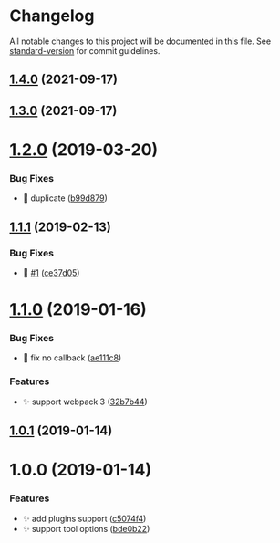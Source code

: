# Changelog

All notable changes to this project will be documented in this file. See [standard-version](https://github.com/conventional-changelog/standard-version) for commit guidelines.

## [1.4.0](https://github.com/huruji/eruda-webpack-plugin/compare/v1.3.0...v1.4.0) (2021-09-17)

## [1.3.0](https://github.com/huruji/eruda-webpack-plugin/compare/v1.2.0...v1.3.0) (2021-09-17)

<a name="1.2.0"></a>
# [1.2.0](https://github.com/huruji/eruda-webpack-plugin/compare/v1.1.1...v1.2.0) (2019-03-20)


### Bug Fixes

* :bug: duplicate ([b99d879](https://github.com/huruji/eruda-webpack-plugin/commit/b99d879))



<a name="1.1.1"></a>
## [1.1.1](https://github.com/huruji/eruda-webpack-plugin/compare/v1.1.0...v1.1.1) (2019-02-13)


### Bug Fixes

* :bug: [#1](https://github.com/huruji/eruda-webpack-plugin/issues/1) ([ce37d05](https://github.com/huruji/eruda-webpack-plugin/commit/ce37d05))



<a name="1.1.0"></a>
# [1.1.0](https://github.com/huruji/eruda-webpack-plugin/compare/v1.0.1...v1.1.0) (2019-01-16)


### Bug Fixes

* :bug: fix no callback ([ae111c8](https://github.com/huruji/eruda-webpack-plugin/commit/ae111c8))


### Features

* :sparkles: support webpack 3 ([32b7b44](https://github.com/huruji/eruda-webpack-plugin/commit/32b7b44))



<a name="1.0.1"></a>
## [1.0.1](https://github.com/huruji/eruda-webpack-plugin/compare/v1.0.0...v1.0.1) (2019-01-14)



<a name="1.0.0"></a>
# 1.0.0 (2019-01-14)


### Features

* :sparkles: add plugins support ([c5074f4](https://github.com/huruji/eruda-webpack-plugin/commit/c5074f4))
* :sparkles: support tool options ([bde0b22](https://github.com/huruji/eruda-webpack-plugin/commit/bde0b22))
